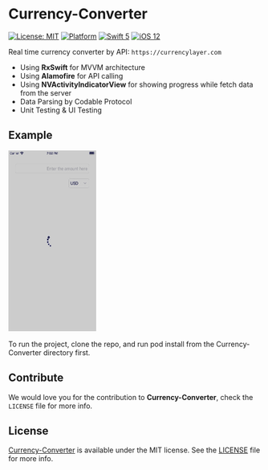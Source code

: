 # Currency-Converter

[![License: MIT](https://img.shields.io/badge/license-MIT-green.svg?style=flat)](https://github.com/Rahul-Mayani/Currency-Converter/blob/master/LICENSE)
[![Platform](https://img.shields.io/cocoapods/p/PagingTableView.svg?style=flat)](https://github.com/Rahul-Mayani/Currency-Converter/tree/master/Currency/)
[![Swift 5](https://img.shields.io/badge/Swift-5-orange.svg?style=flat)](https://developer.apple.com/swift/)
[![iOS 12](https://img.shields.io/badge/iOS-12-orange.svg?style=flat)](https://developer.apple.com/ios/)


Real time currency converter by API: `https://currencylayer.com`

- Using **RxSwift** for MVVM architecture
- Using **Alamofire** for API calling
- Using **NVActivityIndicatorView** for showing progress while fetch data from the server
- Data Parsing by Codable Protocol
- Unit Testing & UI Testing


## Example
![alt text](https://github.com/Rahul-Mayani/Currency-Converter/blob/main/sample.gif)

To run the project, clone the repo, and run pod install from the Currency-Converter directory first.


## Contribute 

We would love you for the contribution to **Currency-Converter**, check the ``LICENSE`` file for more info.


## License

[Currency-Converter](https://github.com/Rahul-Mayani/Currency-Converter/tree/master/Currency/) is available under the MIT license. See the [LICENSE](https://github.com/Rahul-Mayani/Currency-Converter/blob/master/LICENSE) file for more info.
